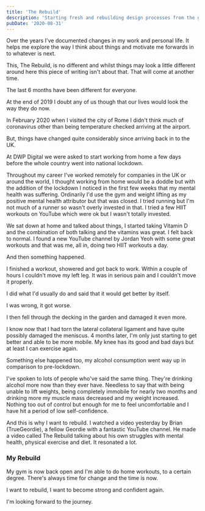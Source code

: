 ```yaml
---
title: 'The Rebuild'
description: 'Starting fresh and rebuilding design processes from the ground up.'
pubDate: '2020-08-31'
---
```


Over the years I've documented changes in my work and personal life. It helps me explore the way I think about things and motivate me forwards in to whatever is next.

This, The Rebuild, is no different and whilst things may look a little different around here this piece of writing isn't about that. That will come at another time.

The last 6 months have been different for everyone.

At the end of 2019 I doubt any of us though that our lives would look the way they do now.

In February 2020 when I visited the city of Rome I didn't think much of coronavirus other than being temperature checked arriving at the airport.

But, things have changed quite considerably since arriving back in to the UK.

At DWP Digital we were asked to start working from home a few days before the whole country went into national lockdown.

Throughout my career I've worked remotely for companies in the UK or around the world, I thought working from home would be a doddle but with the addition of the lockdown I noticed in the first few weeks that my mental health was suffering. Ordinarily I'd use the gym and weight lifting as my positive mental health attributor but that was closed. I tried running but I'm not much of a runner so wasn't overly invested in that. I tried a few HIIT workouts on YouTube which were ok but I wasn't totally invested.

We sat down at home and talked about things, I started taking Vitamin D and the combination of both talking and the vitamins was great. I felt back to normal. I found a new YouTube channel by Jordan Yeoh with some great workouts and that was me, all in, doing two HIIT workouts a day.

And then something happened.

I finished a workout, showered and got back to work. Within a couple of hours I couldn't move my left leg. It was in serious pain and I couldn't move it properly.

I did what I'd usually do and said that it would get better by itself.

I was wrong, it got worse.

I then fell through the decking in the garden and damaged it even more.

I know now that I had torn the lateral collateral ligament and have quite possibly damaged the meniscus. 4 months later, I'm only just starting to get better and able to be more mobile. My knee has its good and bad days but at least I can exercise again.

Something else happened too, my alcohol consumption went way up in comparison to pre-lockdown.

I've spoken to lots of people who've said the same thing. They're drinking alcohol more now than they ever have. Needless to say that with being unable to lift weights, being completely immobile for nearly two months and drinking more my muscle mass decreased and my weight increased. Nothing too out of control but enough for me to feel uncomfortable and I have hit a period of low self-confidence.

And this is why I want to rebuild. I watched a video yesterday by Brian (TrueGeordie), a fellow Geordie with a fantastic YouTube channel. He made a video called The Rebuild talking about his own struggles with mental health, physical exercise and diet. It resonated a lot.

### My Rebuild

My gym is now back open and I'm able to do home workouts, to a certain degree. There's always time for change and the time is now.

I want to rebuild, I want to become strong and confident again.

I'm looking forward to the journey.